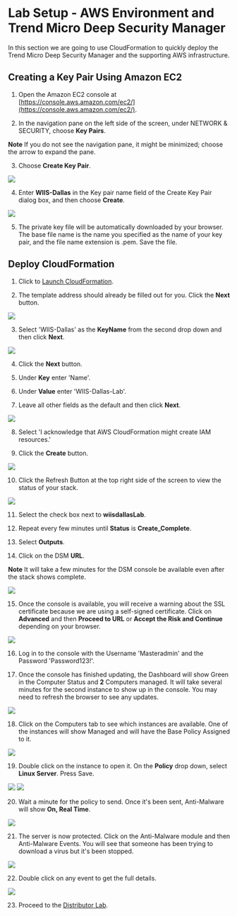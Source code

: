 # Lab Setup - AWS Environment and Trend Micro Deep Security Manager
In this section we are going to use CloudFormation to quickly deploy the Trend Micro Deep Security Manager and the supporting AWS infrastructure.  

## Creating a Key Pair Using Amazon EC2

1. Open the Amazon EC2 console at [https://console.aws.amazon.com/ec2/](https://console.aws.amazon.com/ec2/).

2. In the navigation pane on the left side of the screen, under NETWORK & SECURITY, choose **Key Pairs**.

**Note**
If you do not see the navigation pane, it might be minimized; choose the arrow to expand the pane.

3. Choose **Create Key Pair**.

![](https://github.com/Halimer/wiis_dallas/blob/master/images/AWS_Key_Pair.png)

4. Enter **WIIS-Dallas** in the Key pair name field of the Create Key Pair dialog box, and then choose **Create**.

![](https://github.com/Halimer/wiis_dallas/blob/master/images/AWS_Key_Pair_Name.png)

5. The private key file will be automatically downloaded by your browser. The base file name is the name you specified as the name of your key pair, and the file name extension is .pem. Save the file.



## Deploy CloudFormation

1. Click to <a href="https://console.aws.amazon.com/cloudformation/home?region=us-east-1#/stacks/new?stackName=wiisdallasLab&templateURL=https://s3-us-west-2.amazonaws.com/johammer/Public/Distributor/wiis_dallas.template" target="_blank">Launch CloudFormation</a>.

2. The template address should already be filled out for you.  Click the **Next** button.

![](https://github.com/Halimer/wiis_dallas/blob/master/images/CFT_S3_Template.png)

3. Select 'WIIS-Dallas' as the **KeyName** from the second drop down and then click **Next**.

![](https://github.com/Halimer/wiis_dallas/blob/master/images/CFT_Details_Template.png)

4. Click the **Next** button.

5. Under **Key** enter 'Name'.

6. Under **Value** enter 'WIIS-Dallas-Lab'.

7. Leave all other fields as the default and then click **Next**.

![](https://github.com/Halimer/wiis_dallas/blob/master/images/CFT_Options.png)

8. Select 'I acknowledge that AWS CloudFormation might create IAM resources.'

9. Click the **Create** button.


![](https://github.com/Halimer/wiis_dallas/blob/master/images/CFT_Review.png)

10. Click the Refresh Button at the top right side of the screen to view the status of your stack. 

![](https://github.com/Halimer/wiis_dallas/blob/master/images/CFT_Refresh_Button.png)

11. Select the check box next to **wiisdallasLab**.

12. Repeat every few minutes until **Status** is **Create_Complete**.

13. Select **Outputs**.

14. Click on the DSM **URL**.  

**Note**
It will take a few minutes for the DSM console be available even after the stack shows complete. 

![](https://github.com/Halimer/wiis_dallas/blob/master/images/consoleurl.png)

15. Once the console is available, you will receive a warning about the SSL certificate because we are using a self-signed certificate.  Click on **Advanced** and then **Proceed to URL** or **Accept the Risk and Continue** depending on your browser.

![](https://github.com/Halimer/wiis_dallas/blob/master/images/console_login.png)  

16. Log in to the console with the Username 'Masteradmin' and the Password 'Password123!'.

17. Once the console has finished updating, the Dashboard will show Green in the Computer Status and **2** Computers managed. It will take several minutes for the second instance to show up in the console. You may need to refresh the browser to see any updates.

![](https://github.com/Halimer/wiis_dallas/blob/master/images/console1.png) 

18. Click on the Computers tab to see which instances are available.  One of the instances will show Managed and will have the Base Policy Assigned to it.  

![](https://github.com/Halimer/wiis_dallas/blob/master/images/console2.png)  

19. Double click on the instance to open it.  On the **Policy** drop down, select **Linux Server**.  Press Save.

![](https://github.com/Halimer/wiis_dallas/blob/master/images/console3.png) 
![](https://github.com/Halimer/wiis_dallas/blob/master/images/console4.png) 

20. Wait a minute for the policy to send.  Once it's been sent, Anti-Malware will show **On, Real Time**.

![](https://github.com/Halimer/wiis_dallas/blob/master/images/console5.png) 

21. The server is now protected.  Click on the Anti-Malware module and then Anti-Malware Events.  You will see that someone has been trying to download a virus but it's been stopped.

![](https://github.com/Halimer/wiis_dallas/blob/master/images/malware.png) 

22. Double click on any event to get the full details.  

![](https://github.com/Halimer/wiis_dallas/blob/master/images/malware2.png) 

23.  Proceed to the [Distributor Lab](https://github.com/Halimer/wiis_dallas/tree/master/AWS_Distributor).

